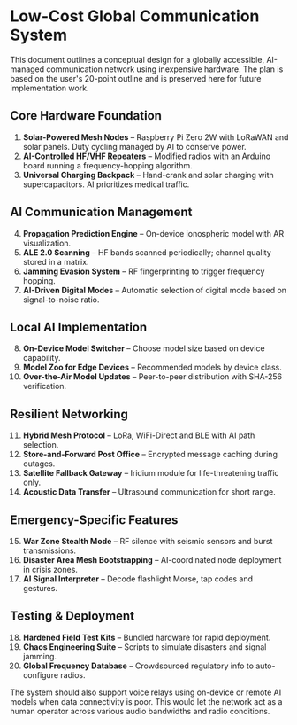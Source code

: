 # Low-Cost Global Communication System

This document outlines a conceptual design for a globally accessible,
AI-managed communication network using inexpensive hardware. The plan is
based on the user's 20-point outline and is preserved here for future
implementation work.

## Core Hardware Foundation
1. **Solar-Powered Mesh Nodes** – Raspberry Pi Zero 2W with LoRaWAN and solar
   panels. Duty cycling managed by AI to conserve power.
2. **AI-Controlled HF/VHF Repeaters** – Modified radios with an Arduino board
   running a frequency-hopping algorithm.
3. **Universal Charging Backpack** – Hand-crank and solar charging with
   supercapacitors. AI prioritizes medical traffic.

## AI Communication Management
4. **Propagation Prediction Engine** – On-device ionospheric model with AR
   visualization.
5. **ALE 2.0 Scanning** – HF bands scanned periodically; channel quality
   stored in a matrix.
6. **Jamming Evasion System** – RF fingerprinting to trigger frequency hopping.
7. **AI-Driven Digital Modes** – Automatic selection of digital mode based on
   signal-to-noise ratio.

## Local AI Implementation
8. **On-Device Model Switcher** – Choose model size based on device capability.
9. **Model Zoo for Edge Devices** – Recommended models by device class.
10. **Over-the-Air Model Updates** – Peer-to-peer distribution with SHA-256
    verification.

## Resilient Networking
11. **Hybrid Mesh Protocol** – LoRa, WiFi-Direct and BLE with AI path
    selection.
12. **Store-and-Forward Post Office** – Encrypted message caching during
    outages.
13. **Satellite Fallback Gateway** – Iridium module for life-threatening
    traffic only.
14. **Acoustic Data Transfer** – Ultrasound communication for short range.

## Emergency-Specific Features
15. **War Zone Stealth Mode** – RF silence with seismic sensors and burst
    transmissions.
16. **Disaster Area Mesh Bootstrapping** – AI-coordinated node deployment in
    crisis zones.
17. **AI Signal Interpreter** – Decode flashlight Morse, tap codes and gestures.

## Testing & Deployment
18. **Hardened Field Test Kits** – Bundled hardware for rapid deployment.
19. **Chaos Engineering Suite** – Scripts to simulate disasters and signal
    jamming.
20. **Global Frequency Database** – Crowdsourced regulatory info to
    auto-configure radios.

The system should also support voice relays using on-device or remote AI
models when data connectivity is poor. This would let the network act as a
human operator across various audio bandwidths and radio conditions.
